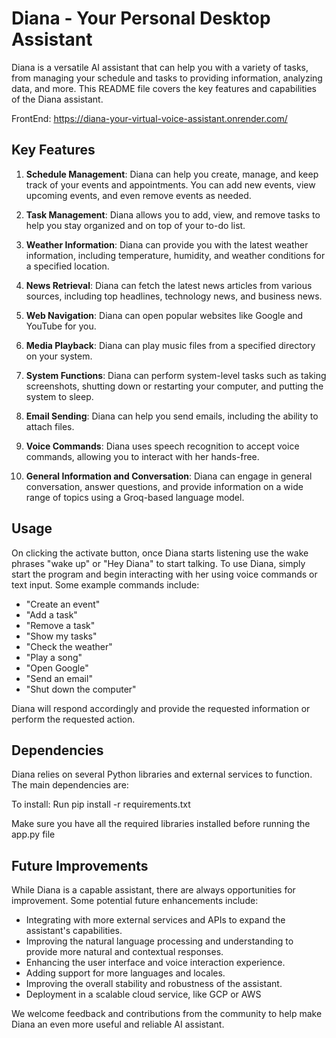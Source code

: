 # Diana - Your Personal Desktop Assistant

Diana is a versatile AI assistant that can help you with a variety of tasks, from managing your schedule and tasks to providing information, analyzing data, and more. This README file covers the key features and capabilities of the Diana assistant.

FrontEnd: https://diana-your-virtual-voice-assistant.onrender.com/

## Key Features

1. **Schedule Management**: Diana can help you create, manage, and keep track of your events and appointments. You can add new events, view upcoming events, and even remove events as needed.

2. **Task Management**: Diana allows you to add, view, and remove tasks to help you stay organized and on top of your to-do list.

3. **Weather Information**: Diana can provide you with the latest weather information, including temperature, humidity, and weather conditions for a specified location.

4. **News Retrieval**: Diana can fetch the latest news articles from various sources, including top headlines, technology news, and business news.

5. **Web Navigation**: Diana can open popular websites like Google and YouTube for you.

6. **Media Playback**: Diana can play music files from a specified directory on your system.

7. **System Functions**: Diana can perform system-level tasks such as taking screenshots, shutting down or restarting your computer, and putting the system to sleep.

8. **Email Sending**: Diana can help you send emails, including the ability to attach files.

9. **Voice Commands**: Diana uses speech recognition to accept voice commands, allowing you to interact with her hands-free.

10. **General Information and Conversation**: Diana can engage in general conversation, answer questions, and provide information on a wide range of topics using a Groq-based language model.

## Usage
On clicking the activate button, once Diana starts listening use the wake phrases "wake up" or "Hey Diana" to start talking.
To use Diana, simply start the program and begin interacting with her using voice commands or text input. Some example commands include:

- "Create an event"
- "Add a task"
- "Remove a task"
- "Show my tasks"
- "Check the weather"
- "Play a song"
- "Open Google"
- "Send an email"
- "Shut down the computer"

Diana will respond accordingly and provide the requested information or perform the requested action.

## Dependencies

Diana relies on several Python libraries and external services to function. The main dependencies are:

To install:
Run 
pip install -r requirements.txt

Make sure you have all the required libraries installed before running the app.py file

## Future Improvements

While Diana is a capable assistant, there are always opportunities for improvement. Some potential future enhancements include:

- Integrating with more external services and APIs to expand the assistant's capabilities.
- Improving the natural language processing and understanding to provide more natural and contextual responses.
- Enhancing the user interface and voice interaction experience.
- Adding support for more languages and locales.
- Improving the overall stability and robustness of the assistant.
- Deployment in a scalable cloud service, like GCP or AWS

We welcome feedback and contributions from the community to help make Diana an even more useful and reliable AI assistant.
